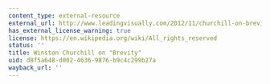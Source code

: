```yaml
---
content_type: external-resource
external_url: http://www.leadingvisually.com/2012/11/churchill-on-brevity.html
has_external_license_warning: true
license: https://en.wikipedia.org/wiki/All_rights_reserved
status: ''
title: Winston Churchill on "Brevity"
uid: d8f5a648-d002-4636-9876-b9c4c299b27a
wayback_url: ''
---
```

